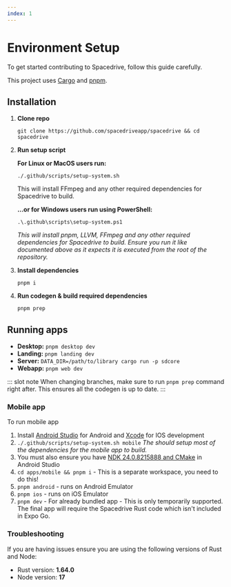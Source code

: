 ```yaml
---
index: 1
---
```


# Environment Setup

To get started contributing to Spacedrive, follow this guide carefully.

This project uses [Cargo](https://doc.rust-lang.org/cargo/getting-started/installation.html) and [pnpm](https://pnpm.io/installation).

## Installation

1. **Clone repo**
   ```shell
   git clone https://github.com/spacedriveapp/spacedrive && cd spacedrive
   ```
2. **Run setup script**

   **For Linux or MacOS users run:**

   ```shell
   ./.github/scripts/setup-system.sh
   ```

   This will install FFmpeg and any other required dependencies for Spacedrive to build.

   **...or for Windows users run using PowerShell:**

   ```shell
   .\.github\scripts\setup-system.ps1
   ```

   _This will install pnpm, LLVM, FFmpeg and any other required dependencies for Spacedrive to build. Ensure you run it like documented above as it expects it is executed from the root of the repository._

3. **Install dependencies**
   ```shell
   pnpm i
   ```
4. **Run codegen & build required dependencies**
   ```shell
   pnpm prep
   ```

## Running apps

- **Desktop:** `pnpm desktop dev`
- **Landing:** `pnpm landing dev`
- **Server:** `DATA_DIR=/path/to/library cargo run -p sdcore`
- **Webapp:** `pnpm web dev`

::: slot note
When changing branches, make sure to run `pnpm prep` command right after. This ensures all the codegen is up to date.
:::

### Mobile app

To run mobile app

1. Install [Android Studio](https://developer.android.com/studio) for Android and [Xcode](https://apps.apple.com/au/app/xcode/id497799835) for IOS development
2. `./.github/scripts/setup-system.sh mobile`
   _The should setup most of the dependencies for the mobile app to build._
3. You must also ensure you have [NDK 24.0.8215888 and CMake](https://developer.android.com/studio/projects/install-ndk#default-version) in Android Studio
4. `cd apps/mobile && pnpm i` - This is a separate workspace, you need to do this!
5. `pnpm android` - runs on Android Emulator
6. `pnpm ios` - runs on iOS Emulator
7. `pnpm dev` - For already bundled app - This is only temporarily supported. The final app will require the Spacedrive Rust code which isn't included in Expo Go.

### Troubleshooting

If you are having issues ensure you are using the following versions of Rust and Node:

- Rust version: **1.64.0**
- Node version: **17**
